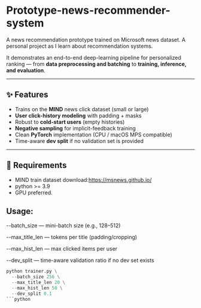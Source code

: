 # Prototype-news-recommender-system
A news recommendation prototype trained on Microsoft news dataset. A personal project as I learn about recommendation systems. 

It demonstrates an end-to-end deep-learning pipeline for personalized ranking — from **data preprocessing and batching** to **training, inference, and evaluation**.

---

## ✨ Features
- Trains on the **MIND** news click dataset (small or large)
- **User click-history modeling** with padding + masks
- Robust to **cold-start users** (empty histories)
- **Negative sampling** for implicit-feedback training
- Clean **PyTorch** implementation (CPU / macOS MPS compatible)
- Time-aware **dev split** if no validation set is provided

---

## 📁 Requirements
- MIND train dataset download:https://msnews.github.io/
- python >= 3.9
- GPU preferred.

## Usage:
--batch_size — mini-batch size (e.g., 128–512)

--max_title_len — tokens per title (padding/cropping)

--max_hist_len — max clicked items per user

--dev_split — time-aware validation ratio if no dev set exists

```python
python trainer.py \
  --batch_size 256 \
  --max_title_len 20 \
  --max_hist_len 50 \
  --dev_split 0.1
```python

